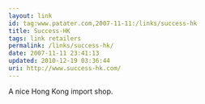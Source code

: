 ```yaml
---
layout: link
id: tag:www.patater.com,2007-11-11:/links/success-hk
title: Success-HK
tags: link retailers
permalink: /links/success-hk/
date: 2007-11-11 23:41:13
updated: 2010-12-19 03:36:44
uri: http://www.success-hk.com/
---
```

A nice Hong Kong import shop.
